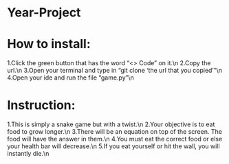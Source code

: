 # Year-Project
# How to install: 
1.Click the green button that has the word “<> Code” on it.\n
2.Copy the url.\n
3.Open your terminal and type in “git clone ‘the url that you copied’”\n
4.Open your ide and run the file “game.py”\n

# Instruction:
1.This is simply a snake game but with a twist.\n
2.Your objective is to eat food to grow longer.\n
3.There will be an equation on top of the screen. The food will have the answer in them.\n
4.You must eat the correct food or else your health bar will decrease.\n
5.If you eat yourself or hit the wall, you will instantly die.\n
